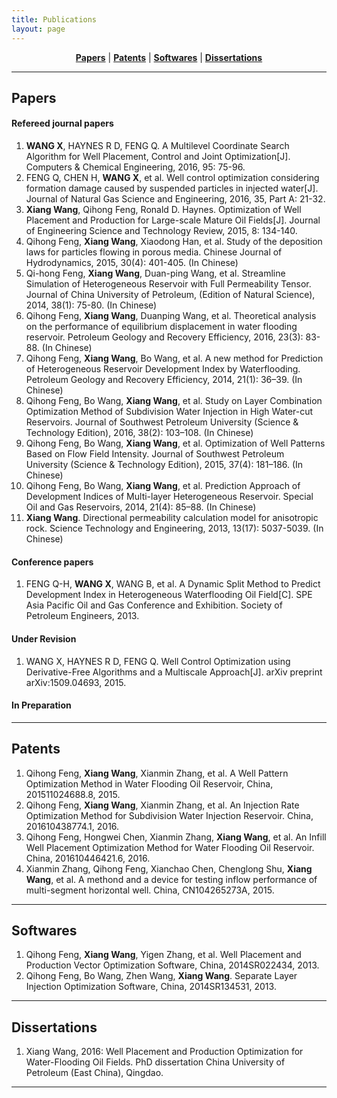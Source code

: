 ```yaml
---
title: Publications
layout: page
---
```


<p align="center">
    <b><a href="#papers">Papers</a></b>
    |
    <b><a href="#patents">Patents</a></b>
	|
    <b><a href="#softwares">Softwares</a></b>
	|
    <b><a href="#dissertations">Dissertations</a></b>
</p>

---

## Papers

#### Refereed journal papers  

1. **WANG X**, HAYNES R D, FENG Q. A Multilevel Coordinate Search Algorithm for Well Placement, Control and Joint Optimization[J]. Computers & Chemical Engineering, 2016, 95: 75-96.
2. FENG Q, CHEN H, **WANG X**, et al. Well control optimization considering formation damage caused by suspended particles in injected water[J]. Journal of Natural Gas Science and Engineering, 2016, 35, Part A: 21-32.
3. **Xiang Wang**, Qihong Feng, Ronald D. Haynes. Optimization of Well Placement and Production for Large-scale Mature Oil Fields[J]. Journal of Engineering Science and Technology Review, 2015, 8: 134-140.
4. Qihong Feng, **Xiang Wang**, Xiaodong Han, et al. Study of the deposition laws for particles flowing in porous media. Chinese Journal of Hydrodynamics, 2015, 30(4): 401-405. (In Chinese)
5. Qi-hong Feng, **Xiang Wang**, Duan-ping Wang, et al. Streamline Simulation of Heterogeneous Reservoir with Full Permeability Tensor. Journal of China University of Petroleum, (Edition of Natural Science), 2014, 38(1): 75-80. (In Chinese)
6. Qihong Feng, **Xiang Wang**, Duanping Wang, et al. Theoretical analysis on the performance of equilibrium displacement in water flooding reservoir. Petroleum Geology and Recovery Efficiency, 2016, 23(3): 83-88. (In Chinese)
7. Qihong Feng, **Xiang Wang**, Bo Wang, et al. A new method for Prediction of Heterogeneous Reservoir Development Index by Waterflooding. Petroleum Geology and Recovery Efficiency, 2014, 21(1): 36–39. (In Chinese)
8. Qihong Feng, Bo Wang, **Xiang Wang**, et al. Study on Layer Combination Optimization Method of Subdivision Water Injection in High Water-cut Reservoirs. Journal of Southwest Petroleum University (Science & Technology Edition), 2016, 38(2): 103–108. (In Chinese)
9. Qihong Feng, Bo Wang, **Xiang Wang**, et al. Optimization of Well Patterns Based on Flow Field Intensity. Journal of Southwest Petroleum University (Science & Technology Edition), 2015, 37(4): 181–186. (In Chinese)
10. Qihong Feng, Bo Wang, **Xiang Wang**, et al. Prediction Approach of Development Indices of Multi-layer Heterogeneous Reservoir. Special Oil and Gas Reservoirs, 2014, 21(4): 85–88. (In Chinese)
11. **Xiang Wang**. Directional permeability calculation model for anisotropic rock. Science Technology and Engineering, 2013, 13(17): 5037-5039. (In Chinese)

#### Conference papers

1. FENG Q-H, **WANG X**, WANG B, et al. A Dynamic Split Method to Predict Development Index in Heterogeneous Waterflooding Oil Field[C]. SPE Asia Pacific Oil and Gas Conference and Exhibition. Society of Petroleum Engineers, 2013. 

#### Under Revision

1. WANG X, HAYNES R D, FENG Q. Well Control Optimization using Derivative-Free Algorithms and a Multiscale Approach[J]. arXiv preprint arXiv:1509.04693, 2015.

#### In Preparation

---

## Patents

1. Qihong Feng, **Xiang Wang**, Xianmin Zhang, et al. A Well Pattern Optimization Method in Water Flooding Oil Reservoir, China, 201511024688.8, 2015.
2. Qihong Feng, **Xiang Wang**, Xianmin Zhang, et al. An Injection Rate Optimization Method for Subdivision Water Injection Reservoir. China, 201610438774.1, 2016.
3. Qihong Feng, Hongwei Chen, Xianmin Zhang, **Xiang Wang**, et al. An Infill Well Placement Optimization Method for Water Flooding Oil Reservoir. China, 201610446421.6, 2016.
4. Xianmin Zhang, Qihong Feng, Xianchao Chen, Chenglong Shu, **Xiang Wang**, et al. A methond and a device for testing inflow performance of multi-segment horizontal well. China, CN104265273A, 2015.

---

## Softwares

1. Qihong Feng, **Xiang Wang**, Yigen Zhang, et al. Well Placement and Production Vector Optimization Software, China, 2014SR022434, 2013.
2. Qihong Feng, Bo Wang, Zhen Wang, **Xiang Wang**. Separate Layer Injection Optimization Software, China, 2014SR134531, 2013.

---

## Dissertations

1. Xiang Wang, 2016: Well Placement and Production Optimization for Water-Flooding Oil Fields. PhD dissertation China University of Petroleum (East China), Qingdao.

---
